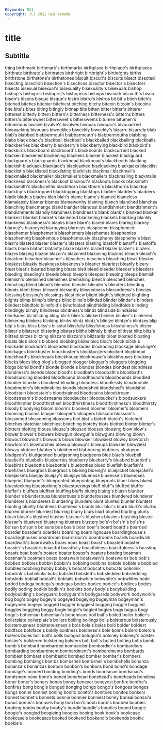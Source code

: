 ```yaml
---
Keywords: 931
Copyright: (C) 2022 Ryu Yamada
---
```



# title

## Subtitle
thing
birthmark birthmark's birthmarks birthplace birthplace's birthplaces birthrate birthrate's birthrates birthright
birthright's birthrights births birthstone birthstone's birthstones biscuit biscuit's biscuits bisect
bisected bisecting bisection bisection's bisections bisector bisector's bisectors bisects bisexual
bisexual's bisexuality bisexuality's bisexuals bishop bishop's bishopric bishopric's bishoprics bishops
bismuth bismuth's bison bison's bisons bisque bisque's bistro bistro's bistros
bit bit's bitch bitch's bitched bitches bitchier bitchiest bitching bitchy
bitcoin bitcoin's bitcoins bite bite's bites biting bitingly bitmap bits
bitten bitter bitter's bitterer bitterest bitterly bittern bittern's bitterness bitterness's
bitterns bitters bitters's bittersweet bittersweet's bittersweets bitumen bitumen's bituminous bivalve
bivalve's bivalves bivouac bivouac's bivouacked bivouacking bivouacs biweeklies biweekly biweekly's
bizarre bizarrely blab blab's blabbed blabbermouth blabbermouth's blabbermouths blabbing blabs
black black's blackball blackball's blackballed blackballing blackballs blackberries blackberry blackberry's
blackberrying blackbird blackbird's blackbirds blackboard blackboard's blackboards blackcurrant blacked blacken
blackened blackening blackens blacker blackest blackguard blackguard's blackguards blackhead blackhead's
blackheads blacking blackish blackjack blackjack's blackjacked blackjacking blackjacks blacklist blacklist's
blacklisted blacklisting blacklists blackmail blackmail's blackmailed blackmailer blackmailer's blackmailers blackmailing
blackmails blackness blackness's blackout blackout's blackouts blacks blacksmith blacksmith's blacksmiths
blackthorn blackthorn's blackthorns blacktop blacktop's blacktopped blacktopping blacktops bladder bladder's
bladders blade blade's blades blah blah's blame blame's blamed blameless
blamelessly blamer blames blameworthy blaming blanch blanched blanches blanching blancmange
bland blander blandest blandishment blandishment's blandishments blandly blandness blandness's blank
blank's blanked blanker blankest blanket blanket's blanketed blanketing blankets blanking
blankly blankness blankness's blanks blare blare's blared blares blaring blarney
blarney's blarneyed blarneying blarneys blaspheme blasphemed blasphemer blasphemer's blasphemers blasphemes
blasphemies blaspheming blasphemous blasphemously blasphemy blasphemy's blast blast's blasted blaster
blaster's blasters blasting blastoff blastoff's blastoffs blasts blasé blatant blatantly
blaze blaze's blazed blazer blazer's blazers blazes blazing blazon blazon's
blazoned blazoning blazons bleach bleach's bleached bleacher bleacher's bleachers bleaches
bleaching bleak bleaker bleakest bleakly bleakness bleakness's blearier bleariest blearily
bleary bleat bleat's bleated bleating bleats bled bleed bleeder bleeder's
bleeders bleeding bleeding's bleeds bleep bleep's bleeped bleeping bleeps blemish
blemish's blemished blemishes blemishing blench blenched blenches blenching blend blend's
blended blender blender's blenders blending blends blent bless blessed blessedly
blessedness blessedness's blesses blessing blessing's blessings blest blew blight blight's
blighted blighting blights blimp blimp's blimps blind blind's blinded blinder
blinder's blinders blindest blindfold blindfold's blindfolded blindfolding blindfolds blinding blindingly
blindly blindness blindness's blinds blindside blindsided blindsides blindsiding bling blink
blink's blinked blinker blinker's blinkered blinkering blinkers blinking blinks blintz
blintz's blintze blintze's blintzes blip blip's blips bliss bliss's blissful
blissfully blissfulness blissfulness's blister blister's blistered blistering blisters blithe blithely
blither blithest blitz blitz's blitzed blitzes blitzing blizzard blizzard's blizzards
bloat bloated bloating bloats blob blob's blobbed blobbing blobs bloc
bloc's block block's blockade blockade's blockaded blockades blockading blockage blockage's
blockages blockbuster blockbuster's blockbusters blocked blockhead blockhead's blockheads blockhouse blockhouse's
blockhouses blocking blocks blocs blog blog's blogged blogger blogger's bloggers
blogging blogs blond blond's blonde blonde's blonder blondes blondest blondness
blondness's blonds blood blood's bloodbath bloodbath's bloodbaths bloodcurdling blooded bloodhound
bloodhound's bloodhounds bloodied bloodier bloodies bloodiest blooding bloodless bloodlessly bloodmobile
bloodmobile's bloodmobiles bloods bloodshed bloodshed's bloodshot bloodstain bloodstain's bloodstained bloodstains
bloodstream bloodstream's bloodstreams bloodsucker bloodsucker's bloodsuckers bloodthirstier bloodthirstiest bloodthirstiness bloodthirstiness's
bloodthirsty bloody bloodying bloom bloom's bloomed bloomer bloomer's bloomers blooming
blooms blooper blooper's bloopers blossom blossom's blossomed blossoming blossoms blot
blot's blotch blotch's blotched blotches blotchier blotchiest blotching blotchy blots
blotted blotter blotter's blotters blotting blouse blouse's bloused blouses blousing
blow blow's blower blower's blowers blowgun blowgun's blowguns blowing blown
blowout blowout's blowouts blows blowsier blowsiest blowsy blowtorch blowtorch's blowtorches
blowup blowup's blowups blowzier blowziest blowzy blubber blubber's blubbered blubbering
blubbers bludgeon bludgeon's bludgeoned bludgeoning bludgeons blue blue's bluebell bluebell's
bluebells blueberries blueberry blueberry's bluebird bluebird's bluebirds bluebottle bluebottle's bluebottles
blued bluefish bluefish's bluefishes bluegrass bluegrass's blueing blueing's bluejacket bluejacket's
bluejackets bluejay bluejay's bluejays bluenose bluenose's bluenoses blueprint blueprint's blueprinted
blueprinting blueprints bluer blues bluest bluestocking bluestocking's bluestockings bluff bluff's
bluffed bluffer bluffer's bluffers bluffest bluffing bluffs bluing bluing's bluish
blunder blunder's blunderbuss blunderbuss's blunderbusses blundered blunderer blunderer's blunderers blundering
blunders blunt blunted blunter bluntest blunting bluntly bluntness bluntness's blunts
blur blur's blurb blurb's blurbs blurred blurrier blurriest blurring blurry
blurs blurt blurted blurting blurts blush blush's blushed blusher blusher's
blushers blushes blushing bluster bluster's blustered blustering blusters blustery bo's'n
bo's'n's bo's'ns bo'sun bo'sun's bo'suns boa boa's boar boar's board
board's boarded boarder boarder's boarders boarding boardinghouse boardinghouse's boardinghouses boardroom
boardroom's boardrooms boards boardwalk boardwalk's boardwalks boars boas boast boast's
boasted boaster boaster's boasters boastful boastfully boastfulness boastfulness's boasting boasts
boat boat's boated boater boater's boaters boating boatman boatman's boatmen
boats boatswain boatswain's boatswains bob bob's bobbed bobbies bobbin bobbin's
bobbing bobbins bobble bobble's bobbled bobbles bobbling bobby bobby's bobcat
bobcat's bobcats bobolink bobolink's bobolinks bobs bobsled bobsled's bobsledded bobsledding
bobsleds bobtail bobtail's bobtails bobwhite bobwhite's bobwhites bode boded bodega
bodega's bodegas bodes bodice bodice's bodices bodies bodily boding bodkin
bodkin's bodkins body body's bodybuilding bodybuilding's bodyguard bodyguard's bodyguards bodywork
bodywork's bog bog's bogey bogey's bogeyed bogeying bogeyman bogeyman's bogeymen
bogeys bogged boggier boggiest bogging boggle boggled boggles boggling boggy
bogie bogie's bogied bogies bogs bogus bogy bogy's bohemian bohemian's
bohemians boil boil's boiled boiler boiler's boilerplate boilerplate's boilers boiling
boilings boils boisterous boisterously boisterousness boisterousness's bola bola's bolas bold
bolder boldest boldface boldface's boldly boldness boldness's bole bole's bolero
bolero's boleros boles boll boll's bolls bologna bologna's boloney boloney's
bolster bolster's bolstered bolstering bolsters bolt bolt's bolted bolting bolts
bomb bomb's bombard bombarded bombardier bombardier's bombardiers bombarding bombardment bombardment's
bombardments bombards bombast bombast's bombastic bombed bomber bomber's bombers bombing
bombings bombs bombshell bombshell's bombshells bonanza bonanza's bonanzas bonbon bonbon's
bonbons bond bond's bondage bondage's bonded bonding bonding's bonds bondsman
bondsman's bondsmen bone bone's boned bonehead bonehead's boneheads boneless boner
boner's boners bones boney boneyer boneyest bonfire bonfire's bonfires bong
bong's bonged bonging bongo bongo's bongoes bongos bongs bonier boniest
boning bonito bonito's bonitoes bonitos bonkers bonnet bonnet's bonnets bonnie
bonnier bonniest bonny bonsai bonsai's bonus bonus's bonuses bony boo
boo's boob boob's boobed boobies boobing boobs booby booby's boodle
boodle's boodles booed boogie boogie's boogied boogieing boogies booing book
book's bookcase bookcase's bookcases booked bookend bookend's bookends bookie bookie's
